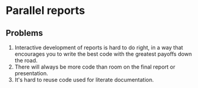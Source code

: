 Parallel reports
================

Problems
--------

1. Interactive development of reports is hard to do right, in a way that encourages you to write the best code with the greatest payoffs down the road.
2. There will always be more code than room on the final report or presentation.
3. It's hard to reuse code used for literate documentation.

